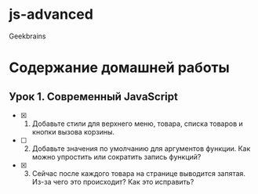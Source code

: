 # js-advanced
Geekbrains
# Содержание домашней работы


## Урок 1. Современный JavaScript
- [X] 1. Добавьте стили для верхнего меню, товара, списка товаров и кнопки вызова корзины.
- [ ] 2. Добавьте значения по умолчанию для аргументов функции. Как можно упростить или сократить запись функций?
- [X] 3. Сейчас после каждого товара на странице выводится запятая. Из-за чего это происходит? Как это исправить?
